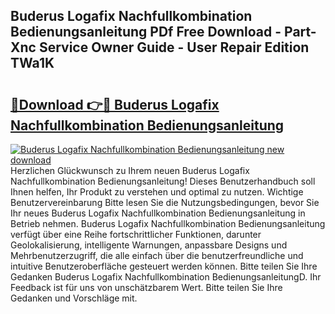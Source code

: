 ## Buderus Logafix Nachfullkombination Bedienungsanleitung PDf Free Download - Part-Xnc Service Owner Guide - User Repair Edition TWa1K

# <h2><a href="http://df5q0yw.blite.top/?on=Buderus+Logafix+Nachfullkombination+Bedienungsanleitung">🔗Download 👉🔴 Buderus Logafix Nachfullkombination Bedienungsanleitung</a></h2>

[![Buderus Logafix Nachfullkombination Bedienungsanleitung new download](https://i.imgur.com/lujVjoI.png)](http://df5q0yw.blite.top/?on=Buderus+Logafix+Nachfullkombination+Bedienungsanleitung)
Herzlichen Glückwunsch zu Ihrem neuen Buderus Logafix Nachfullkombination Bedienungsanleitung! Dieses Benutzerhandbuch soll Ihnen helfen, Ihr Produkt zu verstehen und optimal zu nutzen. Wichtige Benutzervereinbarung Bitte lesen Sie die Nutzungsbedingungen, bevor Sie Ihr neues Buderus Logafix Nachfullkombination Bedienungsanleitung in Betrieb nehmen. Buderus Logafix Nachfullkombination Bedienungsanleitung verfügt über eine Reihe fortschrittlicher Funktionen, darunter Geolokalisierung, intelligente Warnungen, anpassbare Designs und Mehrbenutzerzugriff, die alle einfach über die benutzerfreundliche und intuitive Benutzeroberfläche gesteuert werden können. Bitte teilen Sie Ihre Gedanken Buderus Logafix Nachfullkombination BedienungsanleitungD. Ihr Feedback ist für uns von unschätzbarem Wert. Bitte teilen Sie Ihre Gedanken und Vorschläge mit.
